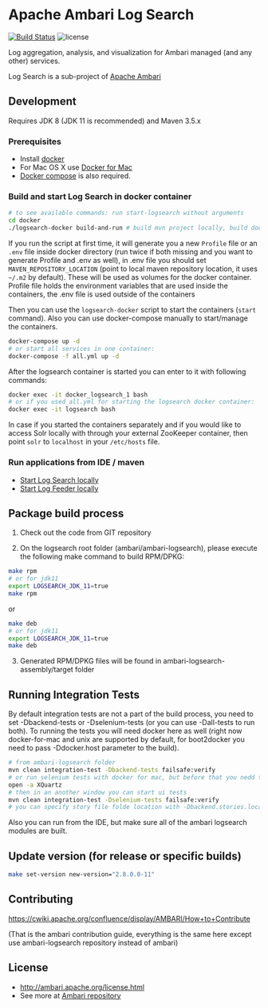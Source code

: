 # Apache Ambari Log Search
[![Build Status](https://builds.apache.org/buildStatus/icon?job=Ambari-LogSearch-master-Commit)](https://builds.apache.org/view/A/view/Ambari/job/Ambari-LogSearch-master-Commit/)
![license](http://img.shields.io/badge/license-Apache%20v2-blue.svg)

Log aggregation, analysis, and visualization for Ambari managed (and any other) services.

Log Search is a sub-project of [Apache Ambari](https://github.com/apache/ambari)

## Development

Requires JDK 8 (JDK 11 is recommended) and Maven 3.5.x

### Prerequisites

- Install [docker](https://docs.docker.com/)
- For Mac OS X use [Docker for Mac](https://docs.docker.com/docker-for-mac/)
- [Docker compose](https://docs.docker.com/compose/) is also required.

### Build and start Log Search in docker container
```bash
# to see available commands: run start-logsearch without arguments
cd docker
./logsearch-docker build-and-run # build mvn project locally, build docker image, start containers
```
If you run the script at first time, it will generate you a new `Profile` file or an `.env` file inside docker directory (run twice if both missing and you want to generate Profile and .env as well), in .env file you should set `MAVEN_REPOSITORY_LOCATION` (point to local maven repository location, it uses `~/.m2` by default). These will be used as volumes for the docker container. Profile file holds the environment variables that are used inside the containers, the .env file is used outside of the containers

Then you can use the `logsearch-docker` script to start the containers (`start` command).
Also you can use docker-compose manually to start/manage the containers.
```bash
docker-compose up -d
# or start all services in one container:
docker-compose -f all.yml up -d
```
After the logsearch container is started you can enter to it with following commands:
```bash
docker exec -it docker_logsearch_1 bash
# or if you used all.yml for starting the logsearch docker container:
docker exec -it logsearch bash
```
In case if you started the containers separately and if you would like to access Solr locally with through your external ZooKeeper container, then point `solr` to `localhost` in your `/etc/hosts` file.

### Run applications from IDE / maven

- [Start Log Search locally](ambari-logsearch-server/README.md)
- [Start Log Feeder locally](ambari-logsearch-logfeeder/README.md)

## Package build process

1. Check out the code from GIT repository

2. On the logsearch root folder (ambari/ambari-logsearch), please execute the following make command to build RPM/DPKG:
```bash
make rpm
# or for jdk11
export LOGSEARCH_JDK_11=true
make rpm
```
  or
```bash
make deb
# or for jdk11
export LOGSEARCH_JDK_11=true
make deb
```
3. Generated RPM/DPKG files will be found in ambari-logsearch-assembly/target folder

## Running Integration Tests

By default integration tests are not a part of the build process, you need to set -Dbackend-tests or -Dselenium-tests (or you can use -Dall-tests to run both). To running the tests you will need docker here as well (right now docker-for-mac and unix are supported by default, for boot2docker you need to pass -Ddocker.host parameter to the build).

```bash
# from ambari-logsearch folder
mvn clean integration-test -Dbackend-tests failsafe:verify
# or run selenium tests with docker for mac, but before that you nedd to start xquartz
open -a XQuartz
# then in an another window you can start ui tests
mvn clean integration-test -Dselenium-tests failsafe:verify
# you can specify story file folde location with -Dbackend.stories.location and -Dui.stories.location (absolute file path) in the commands
```
Also you can run from the IDE, but make sure all of the ambari logsearch modules are built.


## Update version (for release or specific builds)

```bash
make set-version new-version="2.8.0.0-11"
```

## Contributing

https://cwiki.apache.org/confluence/display/AMBARI/How+to+Contribute

(That is the ambari contribution guide, everything is the same here except use ambari-logsearch repository instead of ambari)

## License

- http://ambari.apache.org/license.html
- See more at [Ambari repository](https://github.com/apache/ambari)
